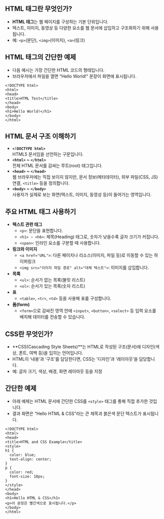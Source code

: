 ## HTML 태그란 무엇인가?
- **HTML 태그**는 웹 페이지를 구성하는 기본 단위입니다.  
- 텍스트, 이미지, 동영상 등 다양한 요소를 웹 문서에 삽입하고 구조화하기 위해 사용됩니다.  
- 예: `<p>`(문단), `<img>`(이미지), `<a>`(링크)

## HTML 태그의 간단한 예제
- 다음 예시는 가장 간단한 HTML 코드의 형태입니다.
- 브라우저에서 파일을 열면 “Hello World!” 문장이 화면에 표시됩니다.

```
<!DOCTYPE html>
<html>
<head>
<title>HTML Test</title>
</head>
<body>
<h1>Hello World!</h1>
</body>
</html>
```

## HTML 문서 구조 이해하기
- **`<!DOCTYPE html>`**  
  HTML5 문서임을 선언하는 구문입니다.  
- **`<html>` ~ `</html>`**  
  전체 HTML 문서를 감싸는 루트(root) 태그입니다.  
- **`<head>` ~ `</head>`**  
  웹 브라우저에는 직접 보이지 않지만, 문서 정보(메타데이터), 외부 파일(CSS, JS) 연결, `<title>` 등을 정의합니다.  
- **`<body>` ~ `</body>`**  
  사용자가 실제로 보는 화면(텍스트, 이미지, 동영상 등)이 들어가는 영역입니다.

## 주요 HTML 태그 사용하기
- **텍스트 관련 태그**
  - `<p>`: 문단을 표현합니다.  
  - `<h1> ~ <h6>`: 제목(Heading) 태그로, 숫자가 낮을수록 글자 크기가 커집니다.  
  - `<span>`: 인라인 요소를 구분할 때 사용합니다.
- **링크와 이미지**
  - `<a href="URL">`: 다른 페이지나 리소스(이미지, 파일 등)로 이동할 수 있는 하이퍼링크  
  - `<img src="이미지 파일 경로" alt="대체 텍스트">`: 이미지를 삽입합니다.  
- **목록**
  - `<ul>`: 순서가 없는 목록(불릿 리스트)  
  - `<ol>`: 순서가 있는 목록(숫자 리스트)
- **표**
  - `<table>`, `<tr>`, `<td>` 등을 사용해 표를 구성합니다.
- **폼(form)**
  - `<form>`으로 감싸진 영역 안에 `<input>`, `<button>`, `<select>` 등 입력 요소를 배치해 데이터를 전송할 수 있습니다.

## CSS란 무엇인가?
- **CSS(Cascading Style Sheets)**는 HTML로 작성된 구조(문서)에 디자인(색상, 폰트, 여백 등)을 입히는 언어입니다.
- HTML이 ‘내용’과 ‘구조’를 담당한다면, CSS는 ‘디자인’과 ‘레이아웃’을 담당합니다.
- 예: 글자 크기, 색상, 배경, 화면 레이아웃 등을 지정

## 간단한 예제
- 아래 예제는 HTML 문서에 간단한 CSS를 `<style>` 태그를 통해 직접 추가한 것입니다.
- 결과 화면은 “Hello HTML & CSS”라는 큰 제목과 붉은색 문단 텍스트가 표시됩니다.

```
<!DOCTYPE html>
<html>
<head>
<title>HTML and CSS Example</title>
<style>
h1 {
  color: blue;
  text-align: center;
}
p {
  color: red;
  font-size: 18px;
}
</style>
</head>
<body>
<h1>Hello HTML & CSS</h1>
<p>이 문장은 빨간색으로 표시됩니다.</p>
</body>
</html>
```
